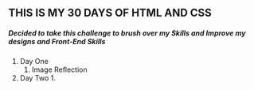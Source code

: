 ## THIS IS MY 30 DAYS OF HTML AND CSS
##### Decided to take this challenge to brush over my Skills and Improve my designs and Front-End Skills

1. Day One 
    1. Image Reflection
2. Day Two
    1. 